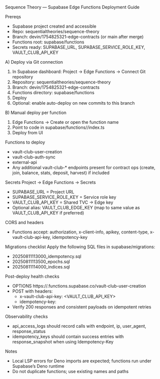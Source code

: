 Sequence Theory — Supabase Edge Functions Deployment Guide

Prereqs
- Supabase project created and accessible
- Repo: sequentialtheories/sequence-theory
- Branch: devin/1754825321-edge-contracts (or main after merge)
- Functions root: supabase/functions
- Secrets ready: SUPABASE_URL, SUPABASE_SERVICE_ROLE_KEY, VAULT_CLUB_API_KEY

A) Deploy via Git connection
1) In Supabase dashboard: Project → Edge Functions → Connect Git repository
2) Repository: sequentialtheories/sequence-theory
3) Branch: devin/1754825321-edge-contracts
4) Functions directory: supabase/functions
5) Deploy
6) Optional: enable auto-deploy on new commits to this branch

B) Manual deploy per function
1) Edge Functions → Create or open the function name
2) Point to code in supabase/functions/<function-name>/index.ts
3) Deploy from UI

Functions to deploy
- vault-club-user-creation
- vault-club-auth-sync
- external-api
- Any additional vault-club-* endpoints present for contract ops (create, join, balance, stats, deposit, harvest) if included

Secrets
Project → Edge Functions → Secrets
- SUPABASE_URL = Project URL
- SUPABASE_SERVICE_ROLE_KEY = Service role key
- VAULT_CLUB_API_KEY = Shared TVC → Edge key
- Optional alias: VAULT_CLUB_EDGE_KEY (map to same value as VAULT_CLUB_API_KEY if preferred)

CORS and headers
- Functions accept: authorization, x-client-info, apikey, content-type, x-vault-club-api-key, idempotency-key

Migrations checklist
Apply the following SQL files in supabase/migrations:
- 20250811113000_idempotency.sql
- 20250811113500_epochs.sql
- 20250811114000_indices.sql

Post-deploy health checks
- OPTIONS https://<project-ref>.functions.supabase.co/vault-club-user-creation
- POST with headers:
  - x-vault-club-api-key: <VAULT_CLUB_API_KEY>
  - idempotency-key: <uuid>
- Verify 200 responses and consistent payloads on idempotent retries

Observability checks
- api_access_logs should record calls with endpoint, ip, user_agent, response_status
- idempotency_keys should contain success entries with response_snapshot when using Idempotency-Key

Notes
- Local LSP errors for Deno imports are expected; functions run under Supabase’s Deno runtime
- Do not duplicate functions; use existing names and paths
